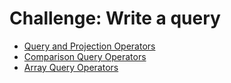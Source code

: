 # Challenge: Write a query

- [Query and Projection Operators](https://docs.mongodb.com/manual/reference/operator/query/)
- [Comparison Query Operators](https://docs.mongodb.com/manual/reference/operator/query-comparison/)
- [Array Query Operators](https://docs.mongodb.com/manual/reference/operator/query-array/)
